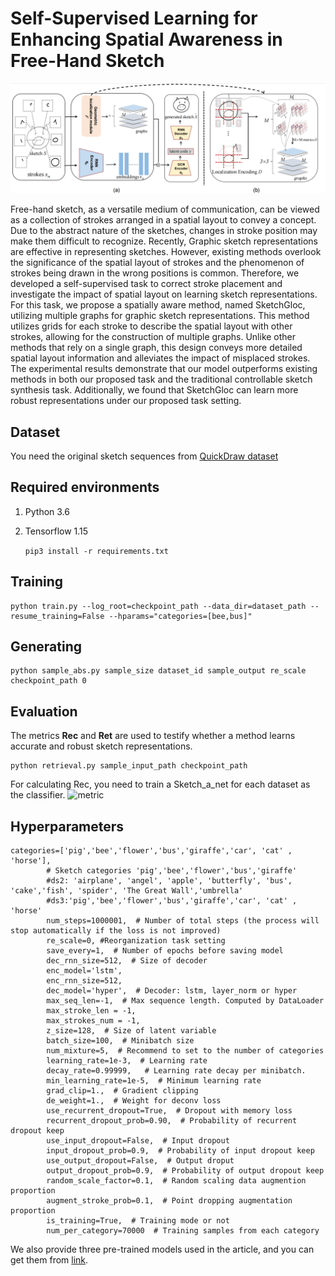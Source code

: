 
# Self-Supervised Learning for Enhancing Spatial Awareness in Free-Hand Sketch
![model](https://github.com/CMACH508/SketchGloc/blob/main/imgs/model.png)

Free-hand sketch, as a versatile medium of communication, can be viewed as a collection of strokes arranged in a spatial layout to convey a concept. Due to the abstract nature of the sketches, changes in stroke position may make them difficult to recognize. Recently, Graphic sketch representations are effective in representing sketches. However, existing methods overlook the significance of the spatial layout of strokes and the phenomenon of strokes being drawn in the wrong positions is common. Therefore, we developed a self-supervised task to correct stroke placement and investigate the impact of spatial layout on learning sketch representations. For this task, we propose a spatially aware method, named SketchGloc, utilizing multiple graphs for graphic sketch representations. This method utilizes grids for each stroke to describe the spatial layout with other strokes, allowing for the construction of multiple graphs. Unlike other methods that rely on a single graph, this design conveys more detailed spatial layout information and alleviates the impact of misplaced strokes. The experimental results demonstrate that our model outperforms existing methods in both our proposed task and the traditional controllable sketch synthesis task. Additionally, we found that SketchGloc can learn more robust representations under our proposed task setting. 

## Dataset

You need the original sketch sequences from [QuickDraw dataset](https://quickdraw.withgoogle.com/data)



## Required environments

1. Python 3.6
2. Tensorflow 1.15
   
   ```pip3 install -r requirements.txt```

## Training
```
python train.py --log_root=checkpoint_path --data_dir=dataset_path --resume_training=False --hparams="categories=[bee,bus]"
```

## Generating
```
python sample_abs.py sample_size dataset_id sample_output re_scale checkpoint_path 0
```

## Evaluation

The metrics **Rec** and **Ret** are used to testify whether a method learns accurate and robust sketch representations.
```
python retrieval.py sample_input_path checkpoint_path
```
For calculating Rec, you need to train a Sketch_a_net for each dataset as the classifier. 
![metric](https://github.com/CMACH508/SketchGloc/blob/main/imgs/metric.png)

## Hyperparameters
```
categories=['pig','bee','flower','bus','giraffe','car', 'cat' , 'horse'],  
        # Sketch categories 'pig','bee','flower','bus','giraffe'
        #ds2: 'airplane', 'angel', 'apple', 'butterfly', 'bus', 'cake','fish', 'spider', 'The Great Wall','umbrella'
        #ds3:'pig','bee','flower','bus','giraffe','car', 'cat' , 'horse'
        num_steps=1000001,  # Number of total steps (the process will stop automatically if the loss is not improved)
        re_scale=0, #Reorganization task setting
        save_every=1,  # Number of epochs before saving model
        dec_rnn_size=512,  # Size of decoder
        enc_model='lstm',
        enc_rnn_size=512,
        dec_model='hyper',  # Decoder: lstm, layer_norm or hyper
        max_seq_len=-1,  # Max sequence length. Computed by DataLoader
        max_stroke_len = -1,
        max_strokes_num = -1,
        z_size=128,  # Size of latent variable
        batch_size=100,  # Minibatch size
        num_mixture=5,  # Recommend to set to the number of categories
        learning_rate=1e-3,  # Learning rate
        decay_rate=0.99999,   # Learning rate decay per minibatch.
        min_learning_rate=1e-5,  # Minimum learning rate
        grad_clip=1.,  # Gradient clipping
        de_weight=1.,  # Weight for deconv loss
        use_recurrent_dropout=True,  # Dropout with memory loss
        recurrent_dropout_prob=0.90,  # Probability of recurrent dropout keep
        use_input_dropout=False,  # Input dropout
        input_dropout_prob=0.9,  # Probability of input dropout keep
        use_output_dropout=False,  # Output droput
        output_dropout_prob=0.9,  # Probability of output dropout keep
        random_scale_factor=0.1,  # Random scaling data augmention proportion
        augment_stroke_prob=0.1,  # Point dropping augmentation proportion
        is_training=True,  # Training mode or not
        num_per_category=70000  # Training samples from each category
```
We also provide three pre-trained models used in the article, and you can get them from [link](https://jbox.sjtu.edu.cn/l/91hH6A).


